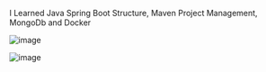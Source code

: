 
I Learned Java Spring Boot Structure, Maven Project Management, MongoDb and Docker

 
![image](https://github.com/AliBiner/Java-Projects/assets/102030146/d2b642d3-2b81-45e2-85dc-7ed42608911d)


![image](https://github.com/AliBiner/Java-Projects/assets/102030146/9ccb52c2-a7b0-4f67-90af-a9c5c1eca740)


